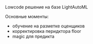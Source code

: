 Lowсode решение на базе LightAutoML

Основные моменты:
- обучение на разметке оценщиков 
- корректировка перидктора floor 
- magic для предикта